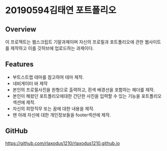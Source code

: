 # 20190594김태연 포트폴리오

## Overview
이 프로젝트는 웹스크립트 기말과제이며 자신의 프로필과 포트폴리오에 관한 웹사이트를 제작하고 이를 깃허브에 업로드하는 과제이다.

## Features
- 부트스트랩 테마를 참고하여 테마 제작.
- 네비게이터 바 제작
- 본인의 프로필사진을 원형으로 출력하고, 흰색 배경선을 포함하는 헤더를 제작.
- 본인이 해왔던 포트폴리오에대한 간단한 사진을 입력할 수 있는 기능을 포트폴리오 섹션에 제작.
- 자신의 희망직무 또는 꿈에 대한 내용을 제작.
- 맨 아래 자신에 대한 개인정보들을 footer섹션에 제작.

## GitHub
https://github.com/rlaxodus1210/rlaxodus1210.github.io
